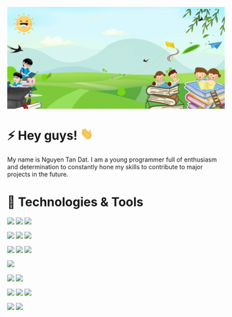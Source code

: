 [![Header](./img/background.jpg "Header")](http://cic.is-great.net/)


# ⚡ Hey guys! <img src="./img/wave.gif" width="30px">

My name is Nguyen Tan Dat. I am a young programmer full of enthusiasm and determination to constantly hone my skills to contribute to major projects in the future.

# 🚀 Technologies & Tools

![](https://img.shields.io/badge/Cloud-Google_Cloud-blue?style=flat&logo=google-cloud&labelColor=white)
![](https://img.shields.io/badge/VCS-GitHub-blue?style=flat&logo=github&logoColor=black&labelColor=white)
![](https://img.shields.io/badge/Tools-SourceTree-blue?style=flat&logo=sourcetree&logoColor=blue&labelColor=white)

![](https://img.shields.io/badge/Language-HTML-blue?style=flat&logo=html5&labelColor=white)
![](https://img.shields.io/badge/Language-CSS-blue?style=flat&logo=css3&logoColor=blue&labelColor=white)
![](https://img.shields.io/badge/Language-JavaScript-blue?style=flat&logo=javascript&labelColor=white&logoColor=goldenrod)

![](https://img.shields.io/badge/DBMS-MySQL-blue?style=flat&logo=mysql&labelColor=white&logoColor=blue)
![](https://img.shields.io/badge/DBMS-PostgreSQL-blue?style=flat&logo=postgresql&labelColor=white&logoColor=blue)
![](https://img.shields.io/badge/DBMS-Microsoft%20SQL%20Server-blue?style=flat&logo=microsoftsqlserver&labelColor=white&logoColor=blue)


![](https://img.shields.io/badge/DBMS-PostgreSQL-blue?style=flat&logo=postgresql&labelColor=white&logoColor=blue)

![](https://img.shields.io/badge/Frameworks-Express-blue?style=flat&logo=express&labelColor=white&logoColor=goldenrod)
![](https://img.shields.io/badge/Frameworks-Angular-blue?style=flat&logo=angular&labelColor=white&logoColor=red)

![](https://img.shields.io/badge/Language-PHP-blue?style=flat&logo=php&labelColor=white)
![](https://img.shields.io/badge/Framework-Laravel-blue?style=flat&logo=laravel&labelColor=white)
![](https://img.shields.io/badge/CMS-Wordpress-blue?style=flat&logo=wordpress&labelColor=white&logoColor=black)

![](https://img.shields.io/badge/Language-Java-blue.svg?style=flat&logo=openJDK&labelColor=white&logoColor=orange)
![](https://img.shields.io/badge/Framework-Java_Spring-blue?style=flat&logo=spring&labelColor=white)
